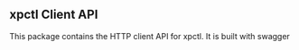 ## xpctl Client API

This package contains the HTTP client API for xpctl.  It is built with swagger


